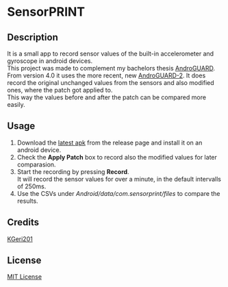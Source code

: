 # SensorPRINT

## Description
It is a small app to record sensor values of the built-in accelerometer and gyroscope in android devices.  
This project was made to complement my bachelors thesis [AndroGUARD](https://github.com/KGeri201/AndroGUARD).
From version 4.0 it uses the more recent, new [AndroGUARD-2](https://github.com/KGeri201/AndroGUARD-2).
It does record the original unchanged values from the sensors and also modified ones, where the patch got applied to.  
This way the values before and after the patch can be compared more easily.  

## Usage
1. Download the [latest apk](https://github.com/KGeri201/SensorPRINT/releases/latest) from the release page and install it on an android device.  
2. Check the **Apply Patch** box to record also the modified values for later comparasion.
3. Start the recording by pressing **Record**.  
It will record the sensor values for over a minute, in the default intervalls of 250ms.
4. Use the CSVs under *Android/data/com.sensorprint/files* to compare the results.

## Credits
[KGeri201](https://github.com/KGeri201)

## License
[MIT License](LICENSE)
